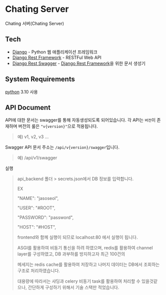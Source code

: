 # Chating Server
Chating 서버(Chating Server)

## Tech
* [Django] - Python 웹 애플리케이션 프레임워크
* [Django Rest Framework] - RESTFul Web API
* [Django Rest Swagger] - [Django Rest Framework]을 위한 문서 생성기

## System Requirements
[python] 3.10 사용

## API Document

API에 대한 문서는 swagger를 통해 자동생성되도록 되어있습니다.
각 API는 `버전`이 존재하며 버전의 룰은 `"v{version}"`으로 적용됩니다.
> 예) v1, v2, v3 ...

Swagger API 문서 주소는 `/api/v{version}/swagger`입니다.
> 예) /api/v1/swagger


실행
> api_backend 폴더 > secrets.json에서 DB 정보를 입력합니다.
> 
> EX
> 
> "NAME": "jasoseol",
> 
> "USER": "#ROOT",
> 
> "PASSWORD": "password",
> 
> "HOST": "#HOST",
> 
> 
> frontend와 함께 실행이 되므로 localhost:80 에서 실행이 됩니다.
> 
> ASGI를 활용하여 비동기 통신을 하려 하였으며, redis를 활용하여 channel layer를 구성하였고, DB 과부하를 방지하고자 최근 100건의 
> 
> 메세지는 redis cache를 활용하여 저장하고 나머지 데이터는 DB에서 조회하는 구조로 처리하였습니다.
> 
> 대용량에 따라서는 샤딩과 celery 비동기 task를 활용하여 처리할 수 있을것같으나, 간단하게 구성하기 위해서 기술 스택만 적었습니다.

[//]: # (These are reference links used in the body of this note and get stripped out when the markdown processor does its job. There is no need to format nicely because it shouldn't be seen. Thanks SO - http://stackoverflow.com/questions/4823468/store-comments-in-markdown-syntax)

   [fount logo]: <https://fount.co/wp-content/uploads/2017/07/fount-ci@2x.png>
   [python]: <https://www.python.org/>
   [Django]: <https://www.djangoproject.com/>
   [Django Rest Framework]: <http://www.django-rest-framework.org/>
   [Django Rest Swagger]: <https://django-rest-swagger.readthedocs.io>
